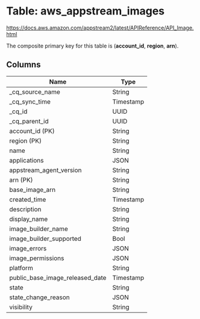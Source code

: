 # Table: aws_appstream_images

https://docs.aws.amazon.com/appstream2/latest/APIReference/API_Image.html

The composite primary key for this table is (**account_id**, **region**, **arn**).

## Columns

| Name          | Type          |
| ------------- | ------------- |
|_cq_source_name|String|
|_cq_sync_time|Timestamp|
|_cq_id|UUID|
|_cq_parent_id|UUID|
|account_id (PK)|String|
|region (PK)|String|
|name|String|
|applications|JSON|
|appstream_agent_version|String|
|arn (PK)|String|
|base_image_arn|String|
|created_time|Timestamp|
|description|String|
|display_name|String|
|image_builder_name|String|
|image_builder_supported|Bool|
|image_errors|JSON|
|image_permissions|JSON|
|platform|String|
|public_base_image_released_date|Timestamp|
|state|String|
|state_change_reason|JSON|
|visibility|String|